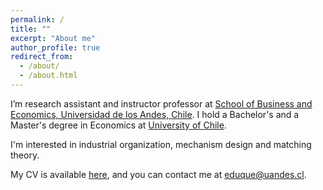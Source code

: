 ```yaml
---
permalink: /
title: ""
excerpt: "About me"
author_profile: true
redirect_from: 
  - /about/
  - /about.html
---
```



I’m research assistant and instructor professor at [School of Business and Economics, Universidad de los Andes, Chile](https://www.uandes.cl/sbe/). I hold a Bachelor's and a Master's degree in Economics at [University of Chile](https://econ.uchile.cl/). 

I'm interested in industrial organization, mechanism design and matching theory.

My CV is available [here](https://www.dropbox.com/scl/fi/odo403igzgjsgo910i08y/CV.pdf?rlkey=lwxaszf705q04p4517ythh1ug&dl=0), and you can contact me at [eduque@uandes.cl](mailto:eduque@uandes.cl).

